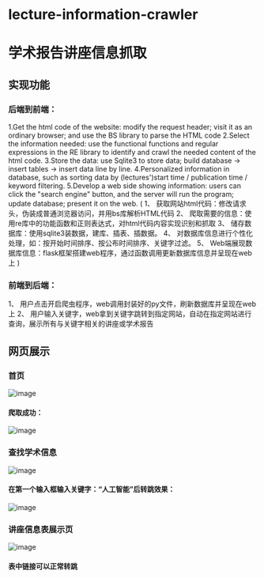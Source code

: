 # lecture-information-crawler
# 学术报告讲座信息抓取
## 实现功能
### 后端到前端：
1.Get the html code of the website: modify the request header; visit it as an ordinary browser; and use the BS library to parse the HTML code
2.Select the information needed: use the functional functions and regular expressions in the RE library to identify and crawl the needed content of the html code.
3.Store the data: use Sqlite3 to store data; build database -> insert tables -> insert data line by line.
4.Personalized information in database, such as sorting data by (lectures')start time / publication time / keyword filtering.
5.Develop a web side showing information: users can click the "search engine" button, and the server will run the program; update database; present it on the web.
(
1、	获取网站html代码：修改请求头，伪装成普通浏览器访问，并用bs库解析HTML代码
2、	爬取需要的信息：使用re库中的功能函数和正则表达式，对html代码内容实现识别和抓取
3、	储存数据库：使用sqlite3装数据，建库、插表、插数据。
4、	对数据库信息进行个性化处理，如：按开始时间排序、按公布时间排序、关键字过滤。
5、	Web端展现数据库信息：flask框架搭建web程序，通过函数调用更新数据库信息并呈现在web上
)
### 前端到后端：
1、	用户点击开启爬虫程序，web调用封装好的py文件，刷新数据库并呈现在web上
2、	用户输入关键字，web拿到关键字跳转到指定网站，自动在指定网站进行查询，展示所有与关键字相关的讲座或学术报告
## 网页展示
### 首页
![image](https://user-images.githubusercontent.com/78016917/117303773-a96dfe80-aeaf-11eb-8c39-f998f8412a2a.png)
#### 爬取成功：
![image](https://user-images.githubusercontent.com/78016917/117303945-cf939e80-aeaf-11eb-8b4c-96b8cba5337e.png)
### 查找学术信息
![image](https://user-images.githubusercontent.com/78016917/117304004-de7a5100-aeaf-11eb-9b38-2b10a6bd0ccc.png)
#### 在第一个输入框输入关键字：“人工智能”后转跳效果：
![image](https://user-images.githubusercontent.com/78016917/117304071-edf99a00-aeaf-11eb-8ab3-7107a3ea33ac.png)
### 讲座信息表展示页
![image](https://user-images.githubusercontent.com/78016917/117304132-fce04c80-aeaf-11eb-8c15-66aedcdc4899.png)
#### 表中链接可以正常转跳
